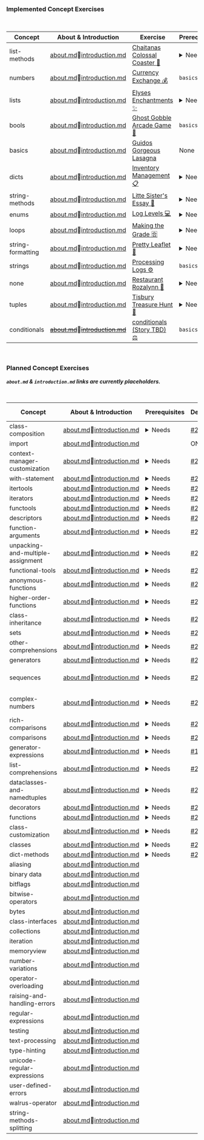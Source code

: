 ### Implemented Concept Exercises

<br>

|   Concept           	|   About & Introduction                                                                                                                                                                                    	|  Exercise                                                                                                                           	|  Prerequisites                                                                                                                                                                                        	|   Design./Issue                                                                                                     	|   Status/PR 	|
|---------------------	|-----------------------------------------------------------------------------------------------------------------------------------------------------------------------------------------------------------	|-------------------------------------------------------------------------------------------------------------------------------------	|-------------------------------------------------------------------------------------------------------------------------------------------------------------------------------------------------------	|---------------------------------------------------------------------------------------------------------------------	|----------------------	|
|   list-methods      	|   [about.md](https://github.com/exercism/python/blob/main/concepts/list-methods/about.md)🔅[introduction.md](https://github.com/exercism/python/blob/main/concepts/list-methods/introduction.md)           	|     [Chaitanas Colossal Coaster 🎢 ](https://github.com/exercism/python/tree/main/exercises/concept/chaitanas-colossal-coaster)      	|  <details><summary>Needs</summary><ul><li>`lists`</ul></details>                                                                                                                                      	|   [`.meta` folder](https://github.com/exercism/python/tree/main/exercises/concept/chaitanas-colossal-coaster/.meta) 	|  WIP                 	|
|   numbers           	|   [about.md](https://github.com/exercism/python/blob/main/concepts/numbers/about.md)🔅[introduction.md](https://github.com/exercism/python/blob/main/concepts/numbers/introduction.md)                     	|     [Currency Exchange 💰](https://github.com/exercism/python/tree/main/exercises/concept/currency-exchange)                         	|  `basics`                                                                                                                                                                                             	|   [`.meta` folder](https://github.com/exercism/python/tree/main/exercises/concept/currency-exchange/.meta)          	|  WIP                 	|
|   lists             	|   [about.md](https://github.com/exercism/python/blob/main/concepts/lists/about.md)🔅[introduction.md](https://github.com/exercism/python/blob/main/concepts/lists/introduction.md)                         	|     [Elyses Enchantments ✨](https://github.com/exercism/python/tree/main/exercises/concept/elyses-enchantments)                     	|  <details><summary>Needs</summary><ul><li>`comparisons`<li> `conditionals`<li> `strings`</ul></details>                                                                                               	|   [`.meta` folder](https://github.com/exercism/python/tree/main/exercises/concept/elyses-enchantments/.meta)        	|  WIP                 	|
|   bools             	|   [about.md](https://github.com/exercism/python/blob/main/concepts/bools/about.md)🔅[introduction.md](https://github.com/exercism/python/blob/main/concepts/bools/introduction.md)                         	|     [Ghost Gobble Arcade Game 👻](https://github.com/exercism/python/tree/main/tree/main/exercises/concept/ghost-gobble-arcade-game) 	|  `basics`                                                                                                                                                                                             	|   [`.meta` folder](https://github.com/exercism/python/tree/main/exercises/concept/ghost-gobble-arcade-game/.meta)   	|  WIP                 	|
|   basics            	|   [about.md](https://github.com/exercism/python/blob/main/concepts/basics/about.md)🔅[introduction.md](https://github.com/exercism/python/blob/main/concepts/basics/introduction.md)                       	|     [Guidos Gorgeous Lasagna](https://github.com/exercism/python/tree/main/tree/main/exercises/concept/guidos-gorgeous-lasagna)     	|  None                                                                                                                                                                                                 	|   [`.meta` folder](https://github.com/exercism/python/tree/main/exercises/concept/guidos-gorgeous-lasagna/.meta)    	|  WIP                 	|
|   dicts             	|   [about.md](https://github.com/exercism/python/blob/main/concepts/dicts/about.md)🔅[introduction.md](https://github.com/exercism/python/blob/main/concepts/dicts/introduction.md)                         	|     [Inventory Management 📋](https://github.com/exercism/python/tree/main/exercises/concept/inventory-management)                   	|  <details><summary>Needs</summary><ul><li>`loops`<li> `lists`<li> `tuples`</ul></details>                                                                                                             	|   [`.meta` folder](https://github.com/exercism/python/tree/main/exercises/concept/inventory-management)             	|  WIP                 	|
|   string-methods    	|   [about.md](https://github.com/exercism/python/blob/main/concepts/string-methods/about.md)🔅[introduction.md](https://github.com/exercism/python/blob/main/concepts/string-methods/introduction.md)       	|     [Litte Sister's Essay 📓](https://github.com/exercism/python/tree/main/exercises/concept/little-sisters-essay)                   	|  <details><summary>Needs</summary><ul><li>`basics`<li> `strings`</ul></details>                                                                                                                       	|   [`.meta` folder](https://github.com/exercism/python/tree/main/exercises/concept/little-sisters-essay/.meta)       	|  WIP                 	|
|   enums             	|   [about.md](https://github.com/exercism/python/blob/main/concepts/enums/about.md)🔅[introduction.md](https://github.com/exercism/python/blob/main/concepts/enums/introduction.md)                         	|     [Log Levels 💻 ](https://github.com/exercism/python/tree/main/exercises/concept/log-levels)                                      	|  <details><summary>Needs</summary><ul><li>`classes`<li> `conditionals`<li> `loops`<li> `list-comprehensions`<li> `sequences`<li> `string-formatting`<li> `string-methods`<li> `tuples`</ul></details> 	|   [`.meta` folder](https://github.com/exercism/python/tree/main/exercises/concept/log-levels)                       	|  WIP                 	|
|   loops             	|   [about.md](https://github.com/exercism/python/blob/main/concepts/loops/about.md)🔅[introduction.md](https://github.com/exercism/python/blob/main/concepts/loops/introduction.md)                         	|     [Making the Grade 🈴 ](https://github.com/exercism/python/tree/main/exercises/concept/making-the-grade)                          	|  <details><summary>Needs</summary><ul><li>`basics`<li> `comparisons`<li> `conditionals`<li> `lists`<li> `strings`</ul></details>                                                                      	|   [`.meta` folder](https://github.com/exercism/python/tree/main/exercises/concept/making-the-grade/.meta)           	|  WIP                 	|
|   string-formatting 	|   [about.md](https://github.com/exercism/python/blob/main/concepts/string-formatting/about.md)🔅[introduction.md](https://github.com/exercism/python/blob/main/concepts/string-formatting/introduction.md) 	|     [Pretty Leaflet 🍃 ](https://github.com/exercism/python/tree/main/exercises/concept/pretty-leaflet)                              	|  <details><summary>Needs</summary><ul><li>`basics`<li> `strings`<li> `string-methods`</ul></details>                                                                                                  	|   [`.meta` folder](https://github.com/exercism/python/tree/main/exercises/concept/pretty-leaflet/.meta)             	|  WIP                 	|
|   strings           	|   [about.md](https://github.com/exercism/python/blob/main/concepts/strings/about.md)🔅[introduction.md](https://github.com/exercism/python/blob/main/concepts/strings/introduction.md)                     	|     [Processing Logs ⚙](https://github.com/exercism/python/tree/main/exercises/concept/processing-logs)                             	|  `basics`                                                                                                                                                                                             	|     N/A                                                                                                             	|  WIP                 	|
|   none              	|   [about.md](https://github.com/exercism/python/blob/main/concepts/none/about.md)🔅[introduction.md](https://github.com/exercism/python/blob/main/concepts/none/introduction.md)                           	|     [Restaurant Rozalynn 🥘 ](https://github.com/exercism/python/tree/main/exercises/concept/restaurant-rozalynn)                    	|  <details><summary>Needs</summary><ul><li>`bools`<li> `conditionals`<li> `functions`<li> `dict-methods`<li> `list-methods`<li> `loops`</ul></details>                                                 	|   [`.meta` folder](https://github.com/exercism/python/tree/main/exercises/concept/restaurant-rozalynn/.meta)        	|  WIP                 	|
|   tuples            	|   [about.md](https://github.com/exercism/python/blob/main/concepts/tuples/about.md)🔅[introduction.md](https://github.com/exercism/python/blob/main/concepts/tuples/introduction.md)                       	|     [Tisbury Treasure Hunt 🧭 ](https://github.com/exercism/python/tree/main/exercises/concept/tisbury-treasure-hunt)                	|  <details><summary>Needs</summary><ul><li>`basics`,`bools`,`loops`<li> `numbers`,`strings`</ul></details>                                                                                             	|   [`.meta` folder](https://github.com/exercism/python/tree/main/exercises/concept/tisbury-treasure-hunt/.meta)      	|  WIP                 	|
|   conditionals      	|   [~~about.md~~](https://github.com/exercism/python/blob/main/concepts/conditionals/about.md)🔅[~~introduction.md~~](https://github.com/exercism/python/blob/main/concepts/conditionals/introduction.md)           	|   [conditionals (Story TBD) ⚖ ](https://github.com/exercism/python/tree/main/exercises/concept/conditionals)                        	|  `basics`                                                                                                                                                                                             	|   [`.meta`f older](https://github.com/exercism/python/tree/main/exercises/concept/conditionals/.meta)               	| Draft - content missing.               	|  

<br>

### Planned Concept Exercises  
_**`about.md` & `introduction.md` links are currently placeholders.**_

<br>

|   Concept                           	|   About & Introduction                                                                                                                                                                                                                    	|  Prerequisites                                                                                                                                                                                                                                                                                                                                                                                                                                                                                                                 	|   Design./Issue                                            	|   Status/PR (If Any) 	|
|-------------------------------------	|-------------------------------------------------------------------------------------------------------------------------------------------------------------------------------------------------------------------------------------------	|--------------------------------------------------------------------------------------------------------------------------------------------------------------------------------------------------------------------------------------------------------------------------------------------------------------------------------------------------------------------------------------------------------------------------------------------------------------------------------------------------------------------------------	|------------------------------------------------------------	|----------------------	|
|   class-composition                 	|   [about.md](https://github.com/exercism/python/blob/main/concepts/class-composition/about.md)🔅[introduction.md](https://github.com/exercism/python/blob/main/concepts/class-composition/introduction.md)                                 	| <details><summary>Needs</summary><ul><li>`basics`<li>`booleans`<li>`classes`<li>`class-customization`<li>`class-inheritance`<li>`comparisons`<li>`decorators`<li>`dicts`<li>`functions`<li>`higher-order functions`<li>`iteration`<li>`lists`<li>`numbers`<li>`sequences`<li>`sets`<li>`strings`<li>`tuples`</ul></details>                                                                                                                                                                                                    	|   [#2352](https://github.com/exercism/python/issues/2352)  	|                      	|
|   import                            	|   [about.md](https://github.com/exercism/python/blob/main/concepts/import/about.md)🔅[introduction.md](https://github.com/exercism/python/blob/main/concepts/import/introduction.md)                                                       	|                                                                                                                                                                                                                                                                                                                                                                                                                                                                                                                                	| ON HOLD                                                    	| ON HOLD              	|
|   context-manager-customization     	|   [about.md](https://github.com/exercism/python/blob/main/concepts/context-manager-customization/about.md)🔅[introduction.md](https://github.com/exercism/python/blob/main/concepts/context-manager-customization/introduction.md)         	| <details><summary>Needs</summary><ul><li>`basics`<li>`bools`<li>`classes`  <li>`class customization` <li>`class-inheritance` <li>`comparisons`<li>`rich-comparisons`<li>`decorators`<li>`dicts`<li>`dict-methods`<li>`raising-and-handling-errors` <li>`functions`<li>`functional tools`<li>`generators`<li>`higher-order-functions`<li>`iteration`<li>`lists`<li>`list-methods`<li>`loops`<li>`numbers`<li>`sequences`<li>`sets`<li>`strings`<li>`string-methods`<li>`testing`<li>`tuples`<li>`with-statement`</ul></details> 	|   [#2370](https://github.com/exercism/python/issues/2370)  	|     [ ]()            	|
|   with-statement                    	|   [about.md](https://github.com/exercism/python/blob/main/concepts/with-statement/about.md)🔅[introduction.md](https://github.com/exercism/python/blob/main/concepts/with-statement/introduction.md)                                       	| <details><summary>Needs</summary><ul><li>`basics`<li>`bools`<li>`comparisons`<li>`dicts`<li>`dict-methods`<li>`functions`<li>`functional-tools`<li>`generators`<li>`higher-order-functions`<li>`iteration`<li>`lists`<li>`list-methods`<li>`loops`<li>`numbers`<li>`sequences`<li>`sets`<li>`strings`<li>`string-methods`<li>`tuples`</ul></details>                                                                                                                                                                           	|   [#2369](https://github.com/exercism/python/issues/2369)  	|     [ ]()            	|
|   itertools                         	|   [about.md](https://github.com/exercism/python/blob/main/concepts/itertools/about.md)🔅[introduction.md](https://github.com/exercism/python/blob/main/concepts/itertools/introduction.md)                                                 	| <details><summary>Needs</summary><ul><li>`basics`<li>`booleans`<li>`comparisons`<li>`rich-comparisons`<li>`dicts`<li>`dict-methods`<li>`functions`<li>`functional tools`<li>`generators`<li>`higher-order functions`<li>Identity methods `is` and `is not`<li>`iteration`<li>`lists`<li>`list-methods`<li>`loops`<li>`numbers`<li>`sequences`<li>`sets`<li>`strings`<li>`string-methods`<li>`tuples`</ul></details>                                                                                                            	|   [#2368](https://github.com/exercism/python/issues/2368)  	|                      	|
|   iterators                         	|   [about.md](https://github.com/exercism/python/blob/main/concepts/iterators/about.md)🔅[introduction.md](https://github.com/exercism/python/blob/main/concepts/iterators/introduction.md)                                                 	| <details><summary>Needs</summary><ul><li>`basics`<li>`booleans`<li>`classes`<li>`comparisons`<li>`rich-comparisons`<li>`decorators`<li>`descriptors`<li>`dicts`<li>`dict-methods`<li>`functions`<li>`higher-order-functions`<li>`lists`<li>`list-methods`<li>`numbers`<li>`sequences`<li>`sets`<li>`strings`<li>`string-methods`<li>`tuples`</ul></details>                                                                                                                                                                    	|   [#2367](https://github.com/exercism/python/issues/2367)  	|     [ ]()            	|
|   functools                         	|   [about.md](https://github.com/exercism/python/blob/main/concepts/functools/about.md)🔅[introduction.md](https://github.com/exercism/python/blob/main/concepts/functools/introduction.md)                                                 	| <details><summary>Needs</summary><ul><li>`basics`<li>`bools`<li>`classes`<li>`class-customization`<li>`class-components`<li>`comparisons`<li>`rich-comparisons`<li>`decorators`<li>`descriptors`<li>`dicts`<li>`dict-methods`<li>`functions`<li>`function-arguments`<li>`higher-order-functions`<li>`iteration`<li>`lists`<li>`list-methods`<li>`numbers`<li>`sequences`<li>`sets`<li>`strings`<li>`string-methods`<li>`tuples`</ul></details>                                                                                 	|   [#2366](https://github.com/exercism/python/issues/2366)  	|     [ ]()            	|
|   descriptors                       	|   [about.md](https://github.com/exercism/python/blob/main/concepts/descriptors/about.md)🔅[introduction.md](https://github.com/exercism/python/blob/main/concepts/descriptors/introduction.md)                                             	| <details><summary>Needs</summary><ul><li>`basics`<li>`booleans`<li>`classes`<li>`class-customization`<li>`class-composition`<li>`class-inheritance`<li>`comparisons`<li>`decorators`<li>`dicts`<li>`iteration`<li>`lists`<li>`numbers`<li>`sequences`<li>`sets`<li>`strings`<li>`tuples`</ul></details>                                                                                                                                                                                                                        	|   [#2365](https://github.com/exercism/python/issues/2365)  	|     [ ]()            	|
|   function-arguments                	|   [about.md](https://github.com/exercism/python/blob/main/concepts/function-arguments/about.md)🔅[introduction.md](https://github.com/exercism/python/blob/main/concepts/function-arguments/introduction.md)                               	| <details><summary>Needs</summary><ul><li>`basics`<li>`booleans`<li>`comparisons`<li>`dicts`<li>`dict-methods`<li>`functions`<li>`iteration`<li>`lists`<li>`list-methods`<li>`numbers`<li>`sequences`<li>`sets`<li>`strings`<li>`string-methods`<li>`tuples`</ul></details>                                                                                                                                                                                                                                                     	|   [#2354](https://github.com/exercism/python/issues/2354)  	|                      	|
|   unpacking-and-multiple-assignment 	|   [about.md](https://github.com/exercism/python/blob/main/concepts/unpacking-and-multiple-assignment/about.md)🔅[introduction.md](https://github.com/exercism/python/blob/main/concepts/unpacking-and-multiple-assignment/introduction.md) 	| <details><summary>Needs</summary><ul><li>`basics`<li>`bools`<li>`comparisons`<li>`dicts`<li>`dict-methods`<li>`functions`<li>`function-arguments`<li>`higher-order-functions`<li>`functional tools`<li>Identity methods `is` and `is not`<li>`iteration`<li>`lists`<li>`list-methods`<li>`numbers`<li>`sequences`<li>`sets`<li>`strings`<li>`string-methods`<li>`tuples`</ul></details>                                                                                                                                        	|   [#2360](https://github.com/exercism/python/issues/2360)  	|     [ ]()            	|
|   functional-tools                  	|   [about.md](https://github.com/exercism/python/blob/main/concepts/functional-tools/about.md)🔅[introduction.md](https://github.com/exercism/python/blob/main/concepts/functional-tools/introduction.md)                                   	| <details><summary>Needs</summary><ul><li>`basics`<li>`bools`<li>`comparisons`<li>`dicts`<li>`dict-methods`<li>`functions`<li>`function-arguments`<li>`higher-order-functions`<li>`iteration`<li>`lists`<li>`list-methods`<li>`numbers`<li>`sequences`<li>`sets`<li>`strings`<li>`string-methods`<li>`tuples`</ul></details>                                                                                                                                                                                                    	|   [#2359](https://github.com/exercism/python/issues/2359)  	|     [ ]()            	|
|   anonymous-functions               	|   [about.md](https://github.com/exercism/python/blob/main/concepts/anonymous-functions/about.md)🔅[introduction.md](https://github.com/exercism/python/blob/main/concepts/anonymous-functions/introduction.md)                             	| <details><summary>Needs</summary><ul><li>`basics`<li>`booleans`<li>`comparisons`<li>`dicts`<li>`dict-methods`<li>`functions`<li>`function-arguments`<li>`higher-order functions`<li>`iteration`<li>`lists`<li>`list-methods`<li>`numbers`<li>`sequences`<li>`sets`<li>`strings`<li>`string-methods`<li>`tuples`</ul></details>                                                                                                                                                                                                 	|   [#2357](https://github.com/exercism/python/issues/2357)  	|                      	|
|   higher-order-functions            	|   [about.md](https://github.com/exercism/python/blob/main/concepts/higher-order-functions/about.md)🔅[introduction.md](https://github.com/exercism/python/blob/main/concepts/higher-order-functions/introduction.md)                       	| <details><summary>Needs</summary><ul><li>`basics`<li>`booleans`<li>`comparisons`<li>`dicts`<li>`dict-methods`<li>`functions`<li>`function-arguments`<li>`iteration`<li>`lists`<li>`list-methods`<li>`numbers`<li>`sequences`<li>`sets`<li>`strings`<li>`string-methods`<li>`tuples`</ul></details>                                                                                                                                                                                                                             	|   [#2355](https://github.com/exercism/python/issues/2355)  	|     [ ]()            	|
|   class-inheritance                 	|   [about.md](https://github.com/exercism/python/blob/main/concepts/class-inheritance/about.md)🔅[introduction.md](https://github.com/exercism/python/blob/main/concepts/class-inheritance/introduction.md)                                 	| <details><summary>Needs</summary><ul><li>`basics`<li>`booleans`<li>`classes`<li>`class-customization`<li>`comparisons`<li>`decorators`<li>`dicts`<li>`functions`<li>`higher-order-functions`<li>`iteration`<li>`lists`<li>`numbers`<li>`sequences`<li>`sets`<li>`strings`<li>`tuples`</ul></details>                                                                                                                                                                                                                           	|   [#2351](https://github.com/exercism/python/issues/2351)  	|     [ ]()            	|
|   sets                              	|   [about.md](https://github.com/exercism/python/blob/main/concepts/sets/about.md)🔅[introduction.md](https://github.com/exercism/python/blob/main/concepts/sets/introduction.md)                                                           	| <details><summary>Needs</summary><ul><li>`basics`<li>`booleans`<li>`comparisons`<li>`dicts`<li>`lists`<li>`loops`</ul></details>                                                                                                                                                                                                                                                                                                                                                                                               	|   [#2296 ](https://github.com/exercism/python/issues/2296) 	|     [ ]()            	|
|   other-comprehensions              	|   [about.md](https://github.com/exercism/python/blob/main/concepts/other-comprehensions/about.md)🔅[introduction.md](https://github.com/exercism/python/blob/main/concepts/other-comprehensions/introduction.md)                           	| <details><summary>Needs</summary><ul><li>`basics`<li>`bools`<li>`conditionals`<li>`comparisons`<li>`loops`<li>`iteration`</ul></detials>                                                                                                                                                                                                                                                                                                                                                                                       	|   [#2294 ](https://github.com/exercism/python/issues/2294) 	|     [ ]()            	|
|   generators                        	|   [about.md](https://github.com/exercism/python/blob/main/concepts/generators/about.md)🔅[introduction.md](https://github.com/exercism/python/blob/main/concepts/generators/introduction.md)                                               	| <details><summary>Needs</summary><ul><li>`conditionals`<li> `dicts`<li> `functions`<li> `higher-order-functions`<li> `lists`<li> `loops`<li> `iteration`<li> `iterators`<li> `sequences`</ul></details>                                                                                                                                                                                                                                                                                                                        	|   [#2293](https://github.com/exercism/python/issues/2293)  	|     [ ]()            	|
|   sequences                         	|   [about.md](https://github.com/exercism/python/blob/main/concepts/sequences/about.md)🔅[introduction.md](https://github.com/exercism/python/blob/main/concepts/sequences/introduction.md)                                                 	| <details><summary>Needs</summary><ul><li>`basics`<li> `iteration`<li>`lists`<li>`list-methods`<li>`sets`<li>`strings`<li>`tuples`</ul></details>                                                                                                                                                                                                                                                                                                                                                                               	|   [#2290](https://github.com/exercism/python/issues/2290)            	| Issue needs rewrite  	|
|   complex-numbers                   	|   [about.md](https://github.com/exercism/python/blob/main/concepts/complex-numbers/about.md)🔅[introduction.md](https://github.com/exercism/python/blob/main/concepts/complex-numbers/introduction.md)                                     	| <details><summary>Needs</summary><ul><li>`basics`<li>`bools`<li>`numbers`</ul></details>                                                                                                                                                                                                                                                                                                                                                                                                                                       	|   [#2208](https://github.com/exercism/v3/issues/2208)      	| Issue needs rewrite  	|
|   rich-comparisons                  	|   [about.md](https://github.com/exercism/python/blob/main/concepts/rich-comparisons/about.md)🔅[introduction.md](https://github.com/exercism/python/blob/main/concepts/rich-comparisons/introduction.md)                                   	| <details><summary>Needs</summary><ul><li>`basics`<li>`booleans`<li>`classes`<li>`class-customization`<li>`class-inheritance`<li>`class-composition`<li>`comparisons`<li>`dicts`<li>`dict-methods`<li>`iteration`<li>`lists`<li>`list-methods`<li>`numbers`<li>`operator-overloading`<li>`sequences`<li>`sets`<li>`strings`<li>`string-methods`<li>`tuples`</ul></detials>                                                                                                                                                      	|   [#2171](https://github.com/exercism/python/issues/2287)  	|     [ ]()            	|
|   comparisons                       	|   [about.md](https://github.com/exercism/python/blob/main/concepts/comparisons/about.md)🔅[introduction.md](https://github.com/exercism/python/blob/main/concepts/comparisons/introduction.md)                                             	| <details><summary>Needs</summary><ul><li>`basics`<li>`bools`<li>`dicts`<li>`lists`<li>`sets`<li>`strings`<li>`tuples`<li>`numbers`<li>`iteration`</ul></details>                                                                                                                                                                                                                                                                                                                                                               	|   [#2039](https://github.com/exercism/python/issues/2288)  	|     [ ]()            	|
|   generator-expressions             	|   [about.md](https://github.com/exercism/python/blob/main/concepts/generator-expressions/about.md)🔅[introduction.md](https://github.com/exercism/python/blob/main/concepts/generator-expressions/introduction.md)                         	| <details><summary>Needs</summary><ul><li>`basics`<li>`conditionals`<li> `comparisons`<li>`loops`<li>`generators`<li> `iterators`<li>`iteration`<li>`list-comprehensions`<li>`other-comprehensions`</ul></details>                                                                                                                                                                                                                                                                                                              	|   [#1384](https://github.com/exercism/python/issues/2292)  	|     [ ]()            	|
|   list-comprehensions               	|   [about.md](https://github.com/exercism/python/blob/main/concepts/list-comprehensions/about.md)🔅[introduction.md](https://github.com/exercism/python/blob/main/concepts/list-comprehensions/introduction.md)                             	| <details><summary>Needs</summary><ul><li>`basics`<li> `bools`<li>`comparisons`  <li>`conditionals`<li>`lists`<li>`list-methods`<li>`loops`<li>`iteration`<li>`sequences`</ul></details>                                                                                                                                                                                                                                                                                                                                        	|   [#2295](https://github.com/exercism/python/issues/2295)  	|     [ ]()            	|
|   dataclasses-and-namedtuples       	|   [about.md](https://github.com/exercism/python/blob/main/concepts/dataclasses-and-namedtuples/about.md)🔅[introduction.md](https://github.com/exercism/python/blob/main/concepts/dataclasses-and-namedtuples/introduction.md)             	| <details><summary>Needs</summary><ul><li>`basics`<li>`booleans`<li>`classes`<li>`class-customization`<li>`comparisons`<li>`decorators`<li>`dicts`<li>`iteration`<li>`lists`<li>`numbers`<li>`sequences`<li>`sets`<li>`strings`<li>`tuples`</ul></details>                                                                                                                                                                                                                                                                      	|   [#2361](https://github.com/exercism/python/issues/2361)  	|     [ ]()            	|
|   decorators                        	|   [about.md](https://github.com/exercism/python/blob/main/concepts/decorators/about.md)🔅[introduction.md](https://github.com/exercism/python/blob/main/concepts/decorators/introduction.md)                                               	| <details><summary>Needs</summary><ul><li>`basics`<li>`bools`<li>`comparisons`<li>`dicts`<li>`dict-methods`<li>`functions`<li>`function-arguments`<li>`higher-order-functions`<li>`iteration`<li>`lists`<li>`list-methods`<li>`numbers`<li>`sequences`<li>`sets`<li>`strings`<li>`string-methods`<li>`tuples`</ul></details>                                                                                                                                                                                                    	|   [#2356](https://github.com/exercism/python/issues/2356)  	|     [ ]()            	|
|   functions                         	|   [about.md](https://github.com/exercism/python/blob/main/concepts/functions/about.md)🔅[introduction.md](https://github.com/exercism/python/blob/main/concepts/functions/introduction.md)                                                 	| <details><summary>Needs</summary><ul><li>`basics`<li>`bools`<li>`comparisons`<li>`dicts`<li>`dict-methods`<li>`iteration`<li>`lists`<li>`list-methods`<li>`numbers`<li>`sequences`<li>`sets`<li>`strings`<li>`string-methods`<li>`tuples`</ul></details>                                                                                                                                                                                                                                                                       	|   [#2353](https://github.com/exercism/python/issues/2353)  	|     [ ]()            	|
|   class-customization               	|   [about.md](https://github.com/exercism/python/blob/main/concepts/class-customization/about.md)🔅[introduction.md](https://github.com/exercism/python/blob/main/concepts/class-customization/introduction.md)                             	| <details><summary>Needs</summary><ul><li>`basics`<li>`booleans`<li>`classes`<li>`comparisons`<li>`decorators`<li>`dicts`<li>`functions`<li>`higher-order-functions`<li>`iteration`<li>`lists`<li>`numbers`<li>`sequences`<li>`sets`<li>`strings`<li>`tuples`</ul></details>                                                                                                                                                                                                                                                    	|   [#2350](https://github.com/exercism/python/issues/2350)  	|     [ ]()            	|
|   classes                           	|   [about.md](https://github.com/exercism/python/blob/main/concepts/classes/about.md)🔅[introduction.md](https://github.com/exercism/python/blob/main/concepts/classes/introduction.md)                                                     	| <details><summary>Needs</summary><ul><li>`basics`<li>`bools`<li>`comparisons`<li>`dicts`<li>`iteration`<li>`lists`<li>`numbers`<li>`sequences`<li>`sets`<li>`strings`<li>`tuples`</ul></details>                                                                                                                                                                                                                                                                                                                               	|   [#2349](https://github.com/exercism/python/issues/2349)  	|     [ ]()            	|
|   dict-methods                      	|   [about.md](https://github.com/exercism/python/blob/main/concepts/dict-methods/about.md)🔅[introduction.md](https://github.com/exercism/python/blob/main/concepts/dict-methods/introduction.md)                                           	| <details><summary>Needs</summary><ul><li>`basics`<li>`bools`<li>`conditionals`<li>`comparisons`<li>`dicts`<li>`lists`<li>`loops`<li>`numbers`<li>`strings`<li>`tuples`</ul></details>                                                                                                                                                                                                                                                                                                                                          	|   [#2348](https://github.com/exercism/python/issues/2348)  	|                      	|
|   aliasing                          	|   [about.md](https://github.com/exercism/python/blob/main/concepts/aliasing/about.md)🔅[introduction.md](https://github.com/exercism/python/blob/main/concepts/aliasing/introduction.md)                                                   	|                                                                                                                                                                                                                                                                                                                                                                                                                                                                                                                                	|     [ ]()                                                  	|                      	|
|   binary data                       	|   [about.md](https://github.com/exercism/python/blob/main/concepts/binary-data/about.md)🔅[introduction.md](https://github.com/exercism/python/blob/main/concepts/binary-data/introduction.md)                                             	|                                                                                                                                                                                                                                                                                                                                                                                                                                                                                                                                	|     [ ]()                                                  	|     [ ]()            	|
|   bitflags                          	|   [about.md](https://github.com/exercism/python/blob/main/concepts/bitflags/about.md)🔅[introduction.md](https://github.com/exercism/python/blob/main/concepts/bitflags/introduction.md)                                                   	|                                                                                                                                                                                                                                                                                                                                                                                                                                                                                                                                	|     [ ]()                                                  	|     [ ]()            	|
|   bitwise-operators                 	|   [about.md](https://github.com/exercism/python/blob/main/concepts/bitwise-operators/about.md)🔅[introduction.md](https://github.com/exercism/python/blob/main/concepts/bitwise-operators/introduction.md)                                 	|                                                                                                                                                                                                                                                                                                                                                                                                                                                                                                                                	|     [ ]()                                                  	|     [ ]()            	|
|   bytes                             	|   [about.md](https://github.com/exercism/python/blob/main/concepts/bytes/about.md)🔅[introduction.md](https://github.com/exercism/python/blob/main/concepts/bytes/introduction.md)                                                         	|                                                                                                                                                                                                                                                                                                                                                                                                                                                                                                                                	|     []()                                                   	|     [ ]()            	|
|   class-interfaces                  	|   [about.md](https://github.com/exercism/python/blob/main/concepts/class-interfaces/about.md)🔅[introduction.md](https://github.com/exercism/python/blob/main/concepts/class-interfaces/introduction.md)                                   	|                                                                                                                                                                                                                                                                                                                                                                                                                                                                                                                                	|     []()                                                   	|                      	|
|   collections                       	|   [about.md](https://github.com/exercism/python/blob/main/concepts/collections/about.md)🔅[introduction.md](https://github.com/exercism/python/blob/main/concepts/collections/introduction.md)                                             	|                                                                                                                                                                                                                                                                                                                                                                                                                                                                                                                                	|     []()                                                   	|                      	|
|   iteration                         	|   [about.md](https://github.com/exercism/python/blob/main/concepts/iteration/about.md)🔅[introduction.md](https://github.com/exercism/python/blob/main/concepts/iteration/introduction.md)                                                 	|                                                                                                                                                                                                                                                                                                                                                                                                                                                                                                                                	|     [ ]()                                                  	|                      	|
|   memoryview                        	|   [about.md](https://github.com/exercism/python/blob/main/concepts/memoryview/about.md)🔅[introduction.md](https://github.com/exercism/python/blob/main/concepts/memoryview/introduction.md)                                               	|                                                                                                                                                                                                                                                                                                                                                                                                                                                                                                                                	|     [ ]()                                                  	|     [ ]()            	|
|   number-variations                 	|   [about.md](https://github.com/exercism/python/blob/main/concepts/number-variations/about.md)🔅[introduction.md](https://github.com/exercism/python/blob/main/concepts/number-variations/introduction.md)                                 	|                                                                                                                                                                                                                                                                                                                                                                                                                                                                                                                                	|     [ ]()                                                  	|     [ ]()            	|
|   operator-overloading              	|   [about.md](https://github.com/exercism/python/blob/main/concepts/operator-overloading/about.md)🔅[introduction.md](https://github.com/exercism/python/blob/main/concepts/operator-overloading/introduction.md)                           	|                                                                                                                                                                                                                                                                                                                                                                                                                                                                                                                                	|     [ ]()                                                  	|     [ ]()            	|
|   raising-and-handling-errors       	|   [about.md](https://github.com/exercism/python/blob/main/concepts/raising-and-handling-errors/about.md)🔅[introduction.md](https://github.com/exercism/python/blob/main/concepts/raising-and-handling-errors/introduction.md)             	|                                                                                                                                                                                                                                                                                                                                                                                                                                                                                                                                	|     [ ]()                                                  	|     [ ]()            	|
|   regular-expressions               	|   [about.md](https://github.com/exercism/python/blob/main/concepts/regular-expressions/about.md)🔅[introduction.md](https://github.com/exercism/python/blob/main/concepts/regular-expressions/introduction.md)                             	|                                                                                                                                                                                                                                                                                                                                                                                                                                                                                                                                	|     [ ]()                                                  	|     [ ]()            	|
|   testing                           	|   [about.md](https://github.com/exercism/python/blob/main/concepts/testing/about.md)🔅[introduction.md](https://github.com/exercism/python/blob/main/concepts/testing/introduction.md)                                                     	|                                                                                                                                                                                                                                                                                                                                                                                                                                                                                                                                	|     [ ]()                                                  	|     [ ]()            	|
|   text-processing                   	|   [about.md](https://github.com/exercism/python/blob/main/concepts/text-processing/about.md)🔅[introduction.md](https://github.com/exercism/python/blob/main/concepts/text-processing/introduction.md)                                     	|                                                                                                                                                                                                                                                                                                                                                                                                                                                                                                                                	|     [ ]()                                                  	|                      	|
|   type-hinting                      	|   [about.md](https://github.com/exercism/python/blob/main/concepts/type-hinting/about.md)🔅[introduction.md](https://github.com/exercism/python/blob/main/concepts/type-hinting/introduction.md)                                           	|                                                                                                                                                                                                                                                                                                                                                                                                                                                                                                                                	|     [ ]()                                                  	|     [ ]()            	|
|   unicode-regular-expressions       	|   [about.md](https://github.com/exercism/python/blob/main/concepts/unicode-regular-expressions/about.md)🔅[introduction.md](https://github.com/exercism/python/blob/main/concepts/unicode-regular-expressions/introduction.md)             	|                                                                                                                                                                                                                                                                                                                                                                                                                                                                                                                                	|     [ ]()                                                  	|                      	|
|   user-defined-errors               	|   [about.md](https://github.com/exercism/python/blob/main/concepts/user-defined-errors/about.md)🔅[introduction.md](https://github.com/exercism/python/blob/main/concepts/user-defined-errors/introduction.md)                             	|                                                                                                                                                                                                                                                                                                                                                                                                                                                                                                                                	|     [ ]()                                                  	|                      	|
|   walrus-operator                   	|   [about.md](https://github.com/exercism/python/blob/main/concepts/walrus-operator/about.md)🔅[introduction.md](https://github.com/exercism/python/blob/main/concepts/walrus-operator/introduction.md)                                     	|                                                                                                                                                                                                                                                                                                                                                                                                                                                                                                                                	|     [ ]()                                                  	|     [ ]()            	|
|   string-methods-splitting          	|   [about.md](https://github.com/exercism/python/blob/main/concepts/string-methods-splitting/about.md)🔅[introduction.md](https://github.com/exercism/python/blob/main/concepts/string-methods-splitting/introduction.md)                   	|                                                                                                                                                                                                                                                                                                                                                                                                                                                                                                                                	|                                                            	|     [ ]()            	|
